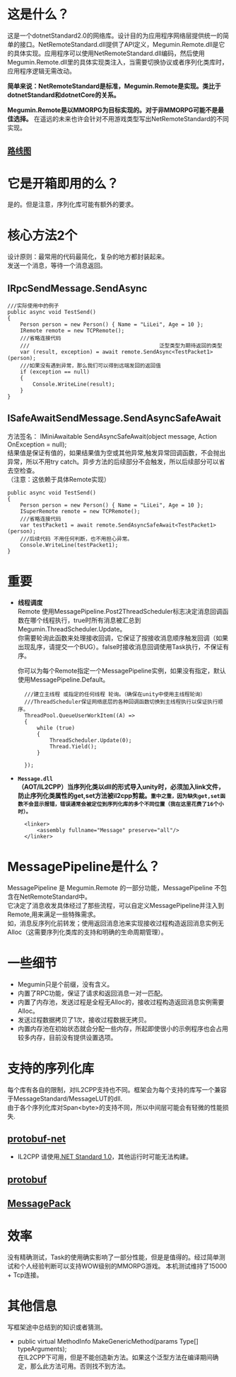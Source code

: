 # 这是什么？  
  这是一个dotnetStandard2.0的网络库。设计目的为应用程序网络层提供统一的简单的接口。NetRemoteStandard.dll提供了API定义，Megumin.Remote.dll是它的具体实现。应用程序可以使用NetRemoteStandard.dll编码，然后使用Megumin.Remote.dll里的具体实现类注入，当需要切换协议或者序列化类库时，应用程序逻辑无需改动。

  **简单来说：NetRemoteStandard是标准，Megumin.Remote是实现。类比于dotnetStandard和dotnetCore的关系。**

  **Megumin.Remote是以MMORPG为目标实现的。对于非MMORPG可能不是最佳选择。** 在遥远的未来也许会针对不用游戏类型写出NetRemoteStandard的不同实现。

## [``路线图``](https://trello.com/b/KkikpHim/meguminnet)

# 它是开箱即用的么？
是的。但是注意，序列化库可能有额外的要求。

# 核心方法2个

设计原则：最常用的代码最简化，复杂的地方都封装起来。  
发送一个消息，等待一个消息返回。

## IRpcSendMessage.SendAsync

    ///实际使用中的例子
    public async void TestSend()
    {
        Person person = new Person() { Name = "LiLei", Age = 10 };
        IRemote remote = new TCPRemote();
        ///省略连接代码
        ///                                         泛型类型为期待返回的类型
        var (result, exception) = await remote.SendAsync<TestPacket1>(person);
        ///如果没有遇到异常，那么我们可以得到远端发回的返回值
        if (exception == null)
        {
            Console.WriteLine(result);
        }
    }

## ISafeAwaitSendMessage.SendAsyncSafeAwait
方法签名： IMiniAwaitable<RpcResult> SendAsyncSafeAwait<RpcResult>(object message, Action<Exception> OnException = null);  
结果值是保证有值的，如果结果值为空或其他异常,触发异常回调函数，不会抛出异常，所以不用try catch。异步方法的后续部分不会触发，所以后续部分可以省去空检查。  
（注意：这依赖于具体Remote实现）

    public async void TestSend()
    {
        Person person = new Person() { Name = "LiLei", Age = 10 };
        ISuperRemote remote = new TCPRemote();
        ///省略连接代码
        var testPacket1 = await remote.SendAsyncSafeAwait<TestPacket1>(person);
        ///后续代码 不用任何判断，也不用担心异常。
        Console.WriteLine(testPacket1);
    }

# 重要
- **线程调度**  
  Remote 使用MessagePipeline.Post2ThreadScheduler标志决定消息回调函数在哪个线程执行，true时所有消息被汇总到Megumin.ThreadScheduler.Update。  
  你需要轮询此函数来处理接收回调，它保证了按接收消息顺序触发回调（如果出现乱序，请提交一个BUG）。false时接收消息回调使用Task执行，不保证有序。  
  
  你可以为每个Remote指定一个MessagePipeline实例，如果没有指定，默认使用MessagePipeline.Default。

        ///建立主线程 或指定的任何线程 轮询。（确保在unity中使用主线程轮询）
        ///ThreadScheduler保证网络底层的各种回调函数切换到主线程执行以保证执行顺序。
        ThreadPool.QueueUserWorkItem((A) =>
        {
            while (true)
            {
                ThreadScheduler.Update(0);
                Thread.Yield();
            }

        });

- **``Message.dll``**  
  **（AOT/IL2CPP）**当序列化类以dll的形式导入unity时，必须加入link文件，防止序列化类属性的get,set方法被il2cpp剪裁。**``重中之重，因为缺失get,set函数不会显示报错，错误通常会被定位到序列化库的多个不同位置（我在这里花费了16个小时）。``** 

        <linker>
            <assembly fullname="Message" preserve="all"/>
        </linker>

# MessagePipeline是什么？
MessagePipeline 是 Megumin.Remote 的一部分功能，MessagePipeline 不包含在NetRemoteStandard中。  
它决定了消息收发具体经过了那些流程，可以自定义MessagePipeline并注入到Remote,用来满足一些特殊需求。  
如，消息反序列化前转发；使用返回消息池来实现接收过程构造返回消息实例无Alloc（这需要序列化类库的支持和明确的生命周期管理）。

# 一些细节
- Megumin只是个前缀，没有含义。
- 内置了RPC功能，保证了请求和返回消息一对一匹配。
- 内置了内存池，发送过程是全程无Alloc的，接收过程构造返回消息实例需要Alloc。
- 发送过程数据拷贝了1次，接收过程数据无拷贝。
- 内置内存池在初始状态就会分配一些内存，所起即使很小的示例程序也会占用较多内存，目前没有提供设置选项。

# 支持的序列化库
每个库有各自的限制，对IL2CPP支持也不同。框架会为每个支持的库写一个兼容于MessageStandard/MessageLUT的dll.  
由于各个序列化库对Span\<byte>的支持不同，所以中间层可能会有轻微的性能损失.

## [protobuf-net](https://github.com/mgravell/protobuf-net)
- IL2CPP 请使用[.NET Standard 1.0](https://github.com/mgravell/protobuf-net#supported-runtimes)，其他运行时可能无法构建。

## [protobuf](https://github.com/protocolbuffers/protobuf)

## [MessagePack](https://github.com/neuecc/MessagePack-CSharp)

# 效率
没有精确测试，Task的使用确实影响了一部分性能，但是是值得的。经过简单测试和个人经验判断可以支持WOW级别的MMORPG游戏。
本机测试维持了15000 + Tcp连接。

# 其他信息
写框架途中总结到的知识或者猜测。
- public virtual MethodInfo MakeGenericMethod(params Type[] typeArguments);  
  在IL2CPP下可用，但是不能创造新方法。如果这个泛型方法在编译期间确定，那么此方法可用。否则找不到方法。